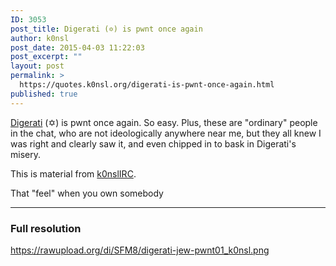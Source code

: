 ```yaml
---
ID: 3053
post_title: Digerati (✡) is pwnt once again
author: k0nsl
post_date: 2015-04-03 11:22:03
post_excerpt: ""
layout: post
permalink: >
  https://quotes.k0nsl.org/digerati-is-pwnt-once-again.html
published: true
---
```

<a href="http://quotes.k0nsl.org/search/Digerati" title="Digerati">Digerati</a> (✡) is pwnt once again. So easy. Plus, these are "ordinary" people in the chat, who are not ideologically anywhere near me, but they all knew I was right and clearly saw it, and even chipped in to bask in Digerati's misery.

This is material from <a href="https://talk.k0nsl.org" title="k0nslIRC webIRC" target="_blank">k0nslIRC</a>.

That "feel" when you own somebody <img class='wpml_ico' alt='' src='http://quotes.k0nsl.org/wp-content/plugins/wp-monalisa/icons/love-smiley01_k0nsl.gif' />

<hr />
<h3>Full resolution</h3>
<a href="https://rawupload.org/di/SFM8/digerati-jew-pwnt01_k0nsl.png" target="_blank">https://rawupload.org/di/SFM8/digerati-jew-pwnt01_k0nsl.png</a>